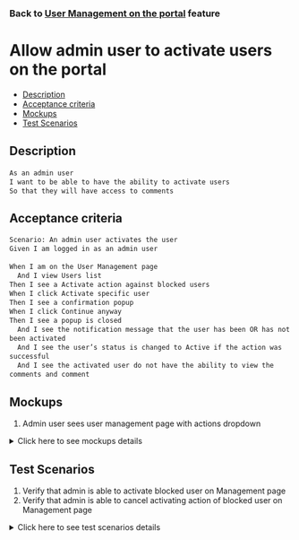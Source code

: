 ### Back to [User Management on the portal](/../../) feature

# Allow admin user to activate users on the portal

- [Description](#description)
- [Acceptance criteria](#acceptance-criteria)
- [Mockups](#mockups)
- [Test Scenarios](#test-scenarios)

## Description

    As an admin user
    I want to be able to have the ability to activate users
    So that they will have access to comments

## Acceptance criteria

    Scenario: An admin user activates the user
    Given I am logged in as an admin user

    When I am on the User Management page
      And I view Users list
    Then I see a Activate action against blocked users
    When I click Activate specific user
    Then I see a confirmation popup
    When I click Continue anyway
    Then I see a popup is closed
      And I see the notification message that the user has been OR has not been activated
      And I see the user’s status is changed to Active if the action was successful
      And I see the activated user do not have the ability to view the comments and comment

## Mockups

1. Admin user sees user management page with actions dropdown

<details>
  <summary>Click here to see mockups details</summary>

**1. Admin user sees user management page with actions dropdown:**

![User management page with actions dropdown](/products/sport_news_portal/web_application_features/user_management/images/user_management_page_with_action_dropdown.png)

</details>

## Test Scenarios

1. Verify that admin is able to activate blocked user on Management page
2. Verify that admin is able to cancel activating action of blocked user on Management page

<details>
  <summary>Click here to see test scenarios details</summary>

### **#1. Verify that admin is able to activate blocked user on Management page**

|#|Steps|Expected Result
------|-------|----------
|1|Go to Sport News site|
|2|Log in your admin account|
|3|Observe User Management menu item|
|4|Go to User Management page|
|5|Check the available actions for blocked users|Actions available for admins: blocked users - Activate, Delete
|6|Click on Activate blocked user|A confirmation popup is shown
|7|Click on Continue anyway|The popup is closed and the system shows a notification message that the user has been blocked

### **#2. Verify that admin is able to cancel activating action of blocked user on Management page**

|#|Steps|Expected Result
------|-------|----------
|1|Go to Sport News site|
|2|Log in your admin account|
|3|Observe User Management menu item|
|4|Go to User Management page|
|5|Check the available actions for admin according blocked users|Actions available for admins: blocked users - Block, Make as Admin, Delete 
|6|Click on activate blocked user|A confirmation popup is shown
|7|Click on Cancel|The popup is closed and the user is still blocked

</details>
